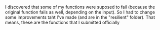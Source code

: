 I discovered that some of my functions were suposed to fail (because the original function fails as well, depending on the input). 
So I had to change some improvements taht I've made (and are in the "resilient" folder). 
That means, these are the functions that I submitted officially 
